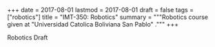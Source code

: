 +++
date = 2017-08-01
lastmod = 2017-08-01
draft = false
tags = ["robotics"]
title = "IMT-350: Robotics"
summary = """Robotics course given at \"Universidad Catolica Boliviana San Pablo\" ."""
+++

Robotics Draft